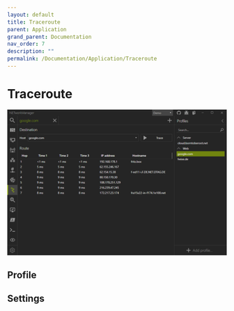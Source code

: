 ```yaml
---
layout: default
title: Traceroute
parent: Application
grand_parent: Documentation
nav_order: 7
description: ""
permalink: /Documentation/Application/Traceroute
---
```


# Traceroute

![Traceroute](07_Traceroute.png)

## Profile

## Settings